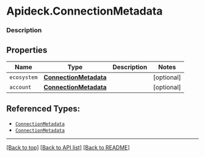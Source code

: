 # Apideck.ConnectionMetadata

### Description

## Properties
Name | Type | Description | Notes
------------ | ------------- | ------------- | -------------
`ecosystem` | [**ConnectionMetadata**](ConnectionMetadata.md) |  | [optional] 
`account` | [**ConnectionMetadata**](ConnectionMetadata.md) |  | [optional] 





## Referenced Types:
* [`ConnectionMetadata`](ConnectionMetadata.md)
* [`ConnectionMetadata`](ConnectionMetadata.md)

---

[[Back to top]](#) [[Back to API list]](../../../../README.md#documentation-for-api-endpoints) [[Back to README]](../../../../README.md)


